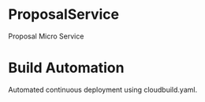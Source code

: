 # ProposalService
Proposal Micro Service

# Build Automation
Automated continuous deployment using cloudbuild.yaml.
